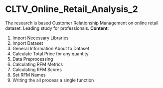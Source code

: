 # CLTV_Online_Retail_Analysis_2
The research is based Customer Relationship Management on online retail dataset. Leading study for professionals.
**Content**:
1. Import Necessary Libraries
2. Import Dataset
3. General Information About to Dataset
4. Calculate Total Price for any quantity
5. Data Preprocessing
6. Calculating RFM Metrics
7. Calculating RFM Scores
8. Set RFM Names
9. Writing the all process a single function
